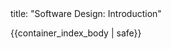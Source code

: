 <frontmatter>
title: "Software Design: Introduction"
</frontmatter>

{{container_index_body | safe}}
